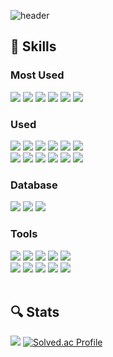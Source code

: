 ![header](https://capsule-render.vercel.app/api?type=waving&color=gradient&customColorList=2&height=150&section=header&text=Jinyeong's%20Github&fontSize=40&animation=twinkling&fontAlign=25&fontAlignY=35)

## 🔧 Skills

### Most Used
<div>
<img src="https://img.shields.io/badge/Python-3776AB?style=flat-square&logo=python&logoColor=white"/>
<img src="https://img.shields.io/badge/NumPy-013243?style=flat-square&logo=numpy&logoColor=white"/>
<img src="https://img.shields.io/badge/Pandas-150458?style=flat-square&logo=pandas&logoColor=white"/>
<img src="https://img.shields.io/badge/PyTorch-EE4C2C?style=flat-square&logo=pytorch&logoColor=white"/>
<img src="https://img.shields.io/badge/TensorFlow-FF6F00?style=flat-square&logo=tensorflow&logoColor=white"/>
<img src="https://img.shields.io/badge/Scikit--Learn-F7931E?style=flat-square&logo=scikit-learn&logoColor=white"/>
</div>

### Used
<div>
<img src="https://img.shields.io/badge/Django-092E20?style=flat-square&logo=django&logoColor=white"/>
<img src="https://img.shields.io/badge/OpenCV-5C3EE8?style=flat-square&logo=opencv&logoColor=white"/>
<img src="https://img.shields.io/badge/Pillow-3776AB?style=flat-square"/>
<img src="https://img.shields.io/badge/gRPC-5ec6c1?style=flat-square&logo=grpc&logoColor=white"/>
<img src="https://img.shields.io/badge/InsightFace-2ba8de?style=flat-square"/>
<img src="https://img.shields.io/badge/Diffusers-ffd000?style=flat-square"/>
</div>
<div>
<img src="https://img.shields.io/badge/Vue.js-4FC08D?style=flat-square&logo=vuedotjs&logoColor=white"/>
<img src="https://img.shields.io/badge/Vuetify-1867C0?style=flat-square&logo=vuetify&logoColor=white"/>
<img src="https://img.shields.io/badge/Bootstrap-7952B3?style=flat-square&logo=bootstrap&logoColor=white"/>
<img src="https://img.shields.io/badge/JavaScript-F7DF1E?style=flat-square&logo=javascript&logoColor=white"/>
<img src="https://img.shields.io/badge/HTML5-E34F26?style=flat-square&logo=html5&logoColor=white"/>
<img src="https://img.shields.io/badge/CSS3-1572B6?style=flat-square&logo=css3&logoColor=white"/>
</div>

### Database
<div>
<img src="https://img.shields.io/badge/MySQL-4479A1?style=flat-square&logo=mysql&logoColor=white"/>
<img src="https://img.shields.io/badge/SQLite-003B57?style=flat-square&logo=sqlite&logoColor=white"/>
<img src="https://img.shields.io/badge/PostgreSQL-4169E1?style=flat-square&logo=postgresql&logoColor=white"/>
</div>

### Tools
<div>
<img src="https://img.shields.io/badge/VSCode-007ACC?style=flat-square&logo=visualstudiocode&logoColor=white">
<img src="https://img.shields.io/badge/PyCharm-000000?style=flat-square&logo=pycharm&logoColor=white">
<img src="https://img.shields.io/badge/Git-F05032?style=flat-square&logo=git&logoColor=white">
<img src="https://img.shields.io/badge/AmazonS3-569A31?style=flat-square&logo=amazons3&logoColor=white">
<img src="https://img.shields.io/badge/CUDA_Toolkit-76b900?style=flat-square">
</div>
<div>
<img src="https://img.shields.io/badge/GitLab-FC6D26?style=flat-square&logo=gitlab&logoColor=white">
<img src="https://img.shields.io/badge/MatterMost-0058CC?style=flat-square&logo=mattermost&logoColor=white">
<img src="https://img.shields.io/badge/Jira-0052CC?style=flat-square&logo=jira&logoColor=white">
<img src="https://img.shields.io/badge/Notion-000000?style=flat-square&logo=notion&logoColor=white">
<img src="https://img.shields.io/badge/Figma-F24E1E?style=flat-square&logo=figma&logoColor=white">
</div>

<br>

## 🔍 Stats
<a><img src="https://github-readme-stats.vercel.app/api/top-langs/?username=jinddobaegi&exclude_repo=dkssud8150.github.io&layout=compact&theme=vue" /></a>
[![Solved.ac Profile](http://mazassumnida.wtf/api/generate_badge?boj=wlsehfdl95)](https://solved.ac/wlsehfdl95)
